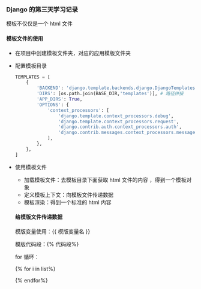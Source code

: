 ### Django 的第三天学习记录



模板不仅仅是一个 html 文件



#### 模板文件的使用

- 在项目中创建模板文件夹，对应的应用模版文件夹

- 配置模板目录

  ```python
  TEMPLATES = [
      {
          'BACKEND': 'django.template.backends.django.DjangoTemplates',
          'DIRS': [os.path.join(BASE_DIR,'templates')], # 路径拼接
          'APP_DIRS': True,
          'OPTIONS': {
              'context_processors': [
                  'django.template.context_processors.debug',
                  'django.template.context_processors.request',
                  'django.contrib.auth.context_processors.auth',
                  'django.contrib.messages.context_processors.messages',
              ],
          },
      },
  ]
  ```

- 使用模板文件

  - 加载模板文件：去模板目录下面获取 html 文件的内容 ，得到一个模板对象
  - 定义模板上下文：向模板文件传递数据
  - 模板渲染：得到一个标准的 html 内容

  

  

  

  #### 给模版文件传递数据

  模版变量使用：{{ 模版变量名 }}

  模版代码段：{% 代码段%}

  for 循环：

  {% for i in list%}

  {% endfor%}

